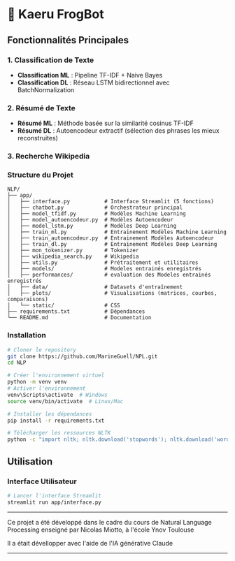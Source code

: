 # 🐸 Kaeru FrogBot

## Fonctionnalités Principales

### 1. Classification de Texte
- **Classification ML** : Pipeline TF-IDF + Naive Bayes
- **Classification DL** : Réseau LSTM bidirectionnel avec BatchNormalization

### 2. Résumé de Texte
- **Résumé ML** : Méthode basée sur la similarité cosinus TF-IDF
- **Résumé DL** : Autoencodeur extractif (sélection des phrases les mieux reconstruites)

### 3. Recherche Wikipedia

### Structure du Projet
```
NLP/
├── app/
│   ├── interface.py           # Interface Streamlit (5 fonctions)
│   ├── chatbot.py             # Orchestrateur principal
│   ├── model_tfidf.py         # Modèles Machine Learning
│   ├── model_autoencodeur.py  # Modèles Autoencodeur
│   ├── model_lstm.py          # Modèles Deep Learning
│   ├── train_ml.py            # Entrainement Modèles Machine Learning
│   ├── train_autoencodeur.py  # Entrainement Modèles Autoencodeur
│   ├── train_dl.py            # Entrainement Modèles Deep Learning
│   ├── mon_tokenizer.py       # Tokenizer
│   ├── wikipedia_search.py    # Wikipedia
│   ├── utils.py               # Prétraitement et utilitaires
│   ├── models/                # Modeles entrainés enregistrés
│   ├── performances/          # evaluation des Modeles entrainés enregistrés
│   ├── data/                  # Datasets d'entraînement
│   ├── plots/                 # Visualisations (matrices, courbes, comparaisons)
│   └── static/                # CSS
├── requirements.txt           # Dépendances
└── README.md                  # Documentation
```


### Installation
```bash
# Cloner le repository
git clone https://github.com/MarineGuell/NPL.git
cd NLP

# Créer l'environnement virtuel
python -m venv venv
# Activer l'environnement
venv\Scripts\activate  # Windows
source venv/bin/activate  # Linux/Mac

# Installer les dépendances
pip install -r requirements.txt

# Télécharger les ressources NLTK
python -c "import nltk; nltk.download('stopwords'); nltk.download('wordnet'); nltk.download('punkt')"
```

## Utilisation

### Interface Utilisateur
```bash
# Lancer l'interface Streamlit
streamlit run app/interface.py
```


------------------------------------------------------------

Ce projet a été développé dans le cadre du cours de Natural Language Processing enseigné par Nicolas Miotto, à l'école Ynov Toulouse

Il a était dévellopper avec l'aide de l'IA générative Claude

------------------------------------------------------------
